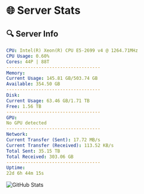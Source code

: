 # 🌐 Server Stats
## 🔍 Server Info
```yaml
CPU: Intel(R) Xeon(R) CPU E5-2699 v4 @ 1264.71MHz
CPU Usage: 0.60%
Cores: 44P | 88T
-----------------------------------
Memory:
Current Usage: 145.81 GB/503.74 GB
Available: 354.50 GB
-----------------------------------
Disk:
Current Usage: 63.46 GB/1.71 TB
Free: 1.56 TB
-----------------------------------
GPU:
No GPU detected
-----------------------------------
Network:
Current Transfer (Sent): 17.72 MB/s
Current Transfer (Received): 113.52 KB/s
Total Sent: 35.15 TB
Total Received: 303.06 GB
-----------------------------------
Uptime:
22d 6h 44m 15s
```
![GitHub Stats](https://img.shields.io/badge/Updated-2025-03-30_04:07:04-blue)